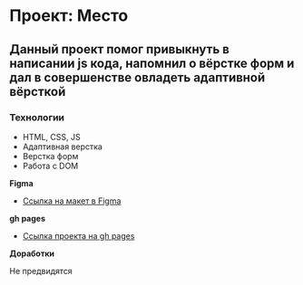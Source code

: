 # Проект: Место

## Данный проект помог привыкнуть в написании js кода, напомнил о вёрстке форм и дал в совершенстве овладеть адаптивной вёрсткой

### Технологии

* HTML, CSS, JS
* Адаптивная верстка
* Верстка форм
* Работа с DOM

**Figma**

* [Ссылка на макет в Figma](https://www.figma.com/file/2cn9N9jSkmxD84oJik7xL7/JavaScript.-Sprint-4?node-id=0%3A1)

**gh pages**

* [Ссылка проекта на gh pages]()

**Доработки**

Не предвидятся

